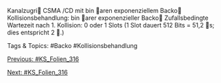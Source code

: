 Kanalzugri
CSMA /CD mit bin aren exponenziellem Backo
Kollisionsbehandlung: bin arer exponenzieller Backo
Zufallsbedingte Wartezeit nach 1. Kollision: 0 oder 1 Slots
(1 Slot dauert 512 Bits = 51,2 s; dies entspricht 2 .)

   Tags & Topics:
   #Backo
   #Kollisionsbehandlung

[Previous: #KS_Folien_316](KS_Folien_316.md)

[Next: #KS_Folien_316](KS_Folien_316.md)